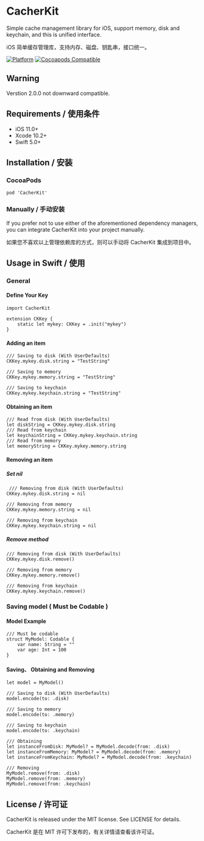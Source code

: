 # CacherKit

Simple cache management library for iOS, support memory, disk and keychain, and this is unified interface.

iOS 简单缓存管理库，支持内存、磁盘、钥匙串，接口统一。

[![Platform](https://img.shields.io/cocoapods/p/CacherKit.svg?style=flat)](https://github.com/ZuopanYao/CacherKit)
[![Cocoapods Compatible](https://img.shields.io/cocoapods/v/CacherKit.svg)](https://cocoapods.org/pods/CacherKit)

## Warning

Verstion 2.0.0 not downward compatible.

## Requirements / 使用条件

- iOS 11.0+ 
- Xcode 10.2+
- Swift 5.0+


## Installation / 安装

### CocoaPods

```
pod 'CacherKit'
```

### Manually / 手动安装

If you prefer not to use either of the aforementioned dependency managers, you can integrate CacherKit into your project manually.

如果您不喜欢以上管理依赖库的方式，则可以手动将 CacherKit 集成到项目中。


## Usage in Swift / 使用

### General

#### Define Your Key
```
import CacherKit

extension CKKey {
    static let mykey: CKKey = .init("mykey")
}

```

#### Adding an item
```
/// Saving to disk (With UserDefaults)
CKKey.mykey.disk.string = "TestString"
        
/// Saving to memory
CKKey.mykey.memory.string = "TestString"
        
/// Saving to keychain
CKKey.mykey.keychain.string = "TestString"
```

#### Obtaining an item 

```
/// Read from disk (With UserDefaults)
let diskString = CKKey.mykey.disk.string
/// Read from keychain
let keychainString = CKKey.mykey.keychain.string
/// Read from memory
let memoryString = CKKey.mykey.memory.string
```

#### Removing an item
##### Set nil
```
 /// Removing from disk (With UserDefaults)
CKKey.mykey.disk.string = nil
    
/// Removing from memory
CKKey.mykey.memory.string = nil
    
/// Removing from keychain
CKKey.mykey.keychain.string = nil
```

##### Remove method
```
/// Removing from disk (With UserDefaults)
CKKey.mykey.disk.remove()
    
/// Removing from memory
CKKey.mykey.memory.remove()
    
/// Removing from keychain
CKKey.mykey.keychain.remove()
```

### Saving model ( Must be Codable )

#### Model Example

```
/// Must be codable
struct MyModel: Codable {
    var name: String = ""
    var age: Int = 100
}

```

#### Saving、 Obtaining and Removing

```
let model = MyModel()
        
/// Saving to disk (With UserDefaults)
model.encode(to: .disk)
    
/// Saving to memory
model.encode(to: .memory)
    
/// Saving to keychain
model.encode(to: .keychain)
    
/// Obtaining
let instanceFromDisk: MyModel? = MyModel.decode(from: .disk)
let instanceFromMemory: MyModel? = MyModel.decode(from: .memory)
let instanceFromKeychain: MyModel? = MyModel.decode(from: .keychain)
        
/// Removing
MyModel.remove(from: .disk)
MyModel.remove(from: .memory)
MyModel.remove(from: .keychain)
```


## License / 许可证

CacherKit is released under the MIT license. See LICENSE for details.

CacherKit 是在 MIT 许可下发布的，有关详情请查看该许可证。